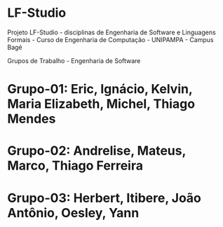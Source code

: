 # LF-Studio
Projeto LF-Studio - disciplinas de Engenharia de Software e Linguagens Formais - Curso de Engenharia de Computação - UNIPAMPA - Campus Bagé

Grupos de Trabalho - Engenharia de Software
  # Grupo-01: Eric, Ignácio, Kelvin, Maria Elizabeth, Michel, Thiago Mendes
  # Grupo-02: Andrelise, Mateus, Marco, Thiago Ferreira
  # Grupo-03: Herbert, Itibere, João Antônio, Oesley, Yann
